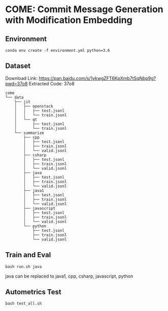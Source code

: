 # COME: Commit Message Generation with Modification Embedding

## Environment
```
conda env create -f environment.yml python=3.6
```

## Dataset
Download Link: https://pan.baidu.com/s/1ykwgZFT6KpXmb7tSqNbp9g?pwd=37o8 
Extracted Code: 37o8
```
come
└── data
    ├── jit
    │   ├── openstack
    │   │   ├── test.jsonl
    │   │   └── train.jsonl
    │   └── qt
    │       ├── test.jsonl
    │       └── train.jsonl
    └── summarize
        ├── cpp
        │   ├── test.jsonl
        │   ├── train.jsonl
        │   └── valid.jsonl
        ├── csharp
        │   ├── test.jsonl
        │   ├── train.jsonl
        │   └── valid.jsonl
        ├── java
        │   ├── test.jsonl
        │   ├── train.jsonl
        │   └── valid.jsonl
        ├── java1
        │   ├── test.jsonl
        │   ├── train.jsonl
        │   └── valid.jsonl
        ├── javascript
        │   ├── test.jsonl
        │   ├── train.jsonl
        │   └── valid.jsonl
        └── python
            ├── test.jsonl
            ├── train.jsonl
            └── valid.jsonl
```

## Train and Eval
```
bash run.sh java
```
java can be replaced to java1, cpp, csharp, javascript, python

## Autometrics Test
```
bash test_all.sh
```
